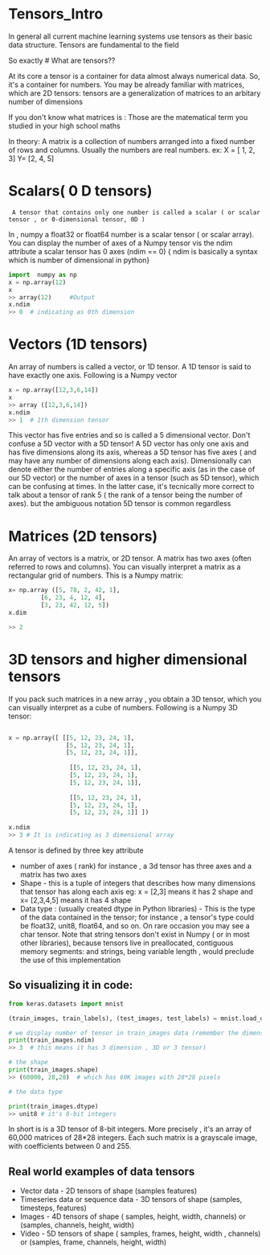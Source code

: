 # Tensors_Intro
In general all current machine learning systems use tensors as their basic data structure. Tensors are fundamental to the field 


So exactly # What are tensors??

At its core a tensor is a container for data almost always numerical data. So, it's a container for numbers. You may be already familiar with matrices, which are 2D tensors: tensors are a generalization of matrices to an arbitary number of dimensions

If you don't know what matrices is :
         Those are the matematical term you studied in your high school maths
         
  In theory:
      A matrix is a collection of numbers arranged into a fixed number of rows and columns. Usually the numbers are real numbers.
     ex:
     X = [ 1, 2, 3]  Y= [2, 4, 5]
     
     
     
     
     
# Scalars( 0 D tensors)
     
     A tensor that contains only one number is called a scalar ( or scalar tensor , or 0-dimensional tensor, 0D )  
In , numpy a float32 or float64 number is a scalar tensor ( or scalar array).
You can display the number of axes of a Numpy tensor vis the ndim attribute 
a scalar tensor has 0 axes (ndim == 0) { ndim is basically a syntax which is number of dimensional in python}

```python
import  numpy as np
x = np.array(12)
x
>> array(12)     #Output
x.ndim
>> 0  # indicating as 0th dimension
```

# Vectors (1D tensors)
An array of numbers is called a vector, or 1D tensor. A 1D tensor is said to have exactly one axis. Following is a Numpy vector

```Python
x = np.array([12,3,6,14])
x
>> array ([12,3,6,14])
x.ndim
>> 1  # 1th dimension tensor
```


This vector has five entries and so is called a 5 dimensional vector. Don't confuse a 5D vector with a 5D tensor! A 5D vector has only one axis and has five dimensions along its axis, whereas a 5D tensor has five axes ( and may have any number of dimensions along each axis). Dimensionally can denote either the number of entries along a specific axis (as in the case of our 5D vector) or the number of axes in a tensor (such as 5D tensor), which can be confusing at times. In the latter case, it's tecnically more correct to talk about a tensor of rank 5 ( the rank of a tensor being the number of axes). but the ambiguous notation 5D tensor is common regardless

# Matrices (2D tensors)

An array of vectors is a matrix, or 2D tensor. A matrix has two axes (often referred to rows and columns). You can visually interpret a matrix as a rectangular grid of numbers. This is a Numpy matrix:

```Python
x= np.array ([5, 78, 2, 42, 1],
	     [6, 23, 4, 12, 4],
	     [3, 23, 42, 12, 5])
x.dim

>> 2 
```


# 3D tensors and higher dimensional tensors

If you pack such matrices in a new array , you obtain a 3D tensor, which you can visually interpret as a cube of numbers. 
Following is a Numpy 3D tensor:

```Python

x = np.array([ [[5, 12, 23, 24, 1],
                [5, 12, 23, 24, 1],
                [5, 12, 23, 24, 1]],
                
                 [[5, 12, 23, 24, 1],
                 [5, 12, 23, 24, 1],
                 [5, 12, 23, 24, 1]],
                 
                 [[5, 12, 23, 24, 1],
                 [5, 12, 23, 24, 1],
                 [5, 12, 23, 24, 1]] ])
                 
x.ndim     
>> 3 # It is indicating as 3 dimensional array
```


A tensor is defined by three key attribute
- number of axes ( rank) for instance , a 3d tensor has three axes and a matrix has two axes
- Shape - this is  a tuple of integers that describes how many dimensions that tensor has along each   axis  eg:  x = [2,3] means it has 2 shape and x= [2,3,4,5] means it has 4 shape
- Data type : (usually created dtype in Python libraries) - This is the type of the data contained in   the tensor; for instance , a tensor's type could be float32, unit8, float64, and so on. On rare       occasion you may see a char tensor. Note that string tensors don't exist in Numpy ( or in most       other libraries), because tensors live in preallocated, contiguous memory segments: and strings,     being variable length , would preclude the use of this implementation


So visualizing it in code:
----------------------------------
```Python
from keras.datasets import mnist

(train_images, train_labels), (test_images, test_labels) = mnist.load_data()

# we display number of tensor in train_images data (remember the dimension thing)
print(train_images.ndim)
>> 3  # this means it has 3 dimension , 3D or 3 tensor)

# the shape
print(train_images.shape)
>> (60000, 28,28)  # which has 60K images with 28*28 pixels

# the data type

print(train_images.dtype)
>> unit8 # it's 8-bit integers
```

In short is is a 3D tensor of 8-bit integers. More precisely , it's an array of 60,000 matrices of 28*28 integers. Each such matrix is a grayscale image, with coefficients between 0 and 255.


Real world examples of data tensors
----------------------------------------
- Vector data - 2D tensors of shape (samples features)
- Timeseries data or sequence data - 3D tensors of shape (samples, timesteps, features)
- Images - 4D tensors of shape ( samples, height, width, channels) or (samples, channels, height,        width)
- Video - 5D tensors of shape ( samples, frames, height, width , channels) or (samples, frame,          channels, height, width)
